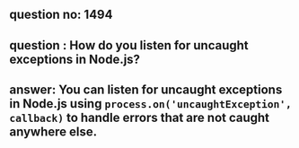 
      
## question no: 1494

## question : How do you listen for uncaught exceptions in Node.js?

## answer: You can listen for uncaught exceptions in Node.js using `process.on('uncaughtException', callback)` to handle errors that are not caught anywhere else.
      